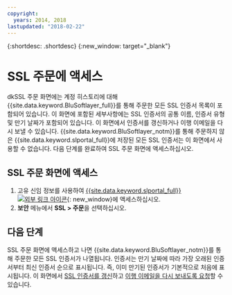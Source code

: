 ```yaml
---
copyright:
  years: 2014, 2018
lastupdated: "2018-02-22"
---
```


{:shortdesc: .shortdesc}
{:new_window: target="_blank"}

# SSL 주문에 액세스

dkSSL 주문 화면에는 계정 히스토리에 대해 {{site.data.keyword.BluSoftlayer_full}}를 통해 주문한 모든 SSL 인증서 목록이 포함되어 있습니다. 이 화면에 포함된 세부사항에는 SSL 인증서의 공통 이름, 인증서 유형 및 만기 날짜가 포함되어 있습니다. 이 화면에서 인증서를 갱신하거나 이행 이메일을 다시 보낼 수 있습니다. {{site.data.keyword.BluSoftlayer_notm}}를 통해 주문하지 않은 {{site.data.keyword.slportal_full}}에 저장된 모든 SSL 인증서는 이 화면에서 사용할 수 없습니다. 다음 단계를 완료하여 SSL 주문 화면에 액세스하십시오.

## SSL 주문 화면에 액세스

1. 고유 신임 정보를 사용하여 [{{site.data.keyword.slportal_full}} ![외부 링크 아이콘](../../icons/launch-glyph.svg "외부 링크 아이콘")](https://control.softlayer.com/){: new_window}에 액세스하십시오.
2. **보안** 메뉴에서 **SSL > 주문**을 선택하십시오.

## 다음 단계

SSL 주문 화면에 액세스하고 나면 {{site.data.keyword.BluSoftlayer_notm}}를 통해 주문한 모든 SSL 인증서가 나열됩니다. 인증서는 만기 날짜에 따라 가장 오래된 인증서부터 최신 인증서 순으로 표시됩니다. 즉, 이미 만기된 인증서가 기본적으로 처음에 표시됩니다. 이 화면에서 [SSL 인증서를 갱신](renew-ssl-certificate.html)하고 [이행 이메일을 다시 보내도록 요청](request-ssl-certificate-fulfillment-email.html)할 수 있습니다.

